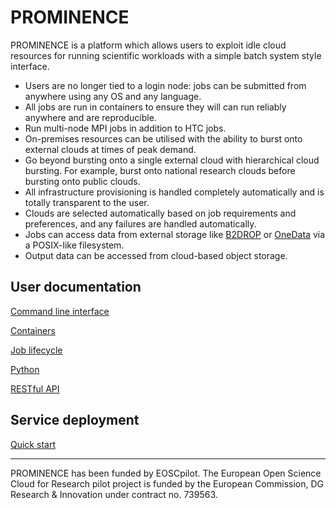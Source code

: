 # PROMINENCE

PROMINENCE is a platform which allows users to exploit idle cloud resources for running scientific workloads with a simple batch system style interface.
* Users are no longer tied to a login node: jobs can be submitted from anywhere using any OS and any language.
* All jobs are run in containers to ensure they will can run reliably anywhere and are reproducible.
* Run multi-node MPI jobs in addition to HTC jobs.
* On-premises resources can be utilised with the ability to burst onto external clouds at times of peak demand.
* Go beyond bursting onto a single external cloud with hierarchical cloud bursting. For example, burst onto national research clouds before bursting onto public clouds.
* All infrastructure provisioning is handled completely automatically and is totally transparent to the user.
* Clouds are selected automatically based on job requirements and preferences, and any failures are handled automatically.
* Jobs can access data from external storage like [B2DROP](https://b2drop.eudat.eu) or [OneData](https://onedata.org) via a POSIX-like filesystem.
* Output data can be accessed from cloud-based object storage.


## User documentation

[Command line interface](cli.html)

[Containers](containers.html)

[Job lifecycle](states.html)

[Python](python.html)

[RESTful API](rest-api.html)

## Service deployment

[Quick start](quick-start.html)

---
PROMINENCE has been funded by EOSCpilot. The European Open Science Cloud for Research pilot project is funded by the European Commission, DG Research & Innovation under contract no. 739563.
